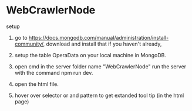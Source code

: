 # WebCrawlerNode
setup
1) go to https://docs.mongodb.com/manual/administration/install-community/, download and install that if you haven't already,
2) setup the table OperaData on your local machine in MongoDB.
3) open cmd in the server folder name "WebCrawlerNode" run the server with the command npm run dev.
4) open the html file.

5) hover over selector or and pattern to get extanded tool tip (in the html page)
